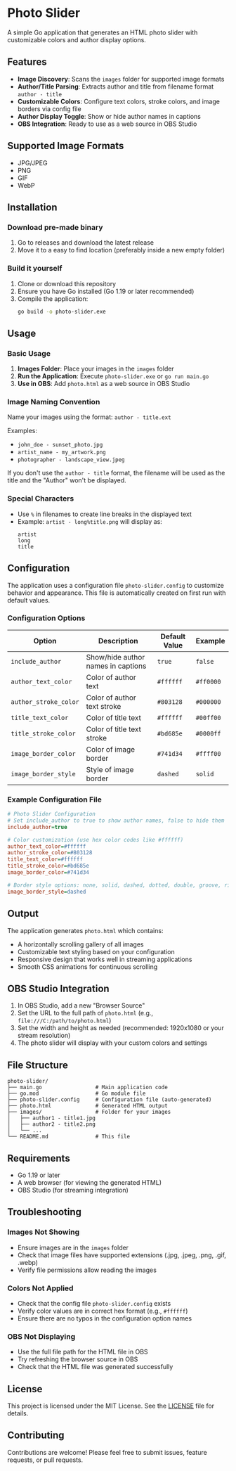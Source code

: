 # Photo Slider

A simple Go application that generates an HTML photo slider with customizable colors and author display options.

## Features

- **Image Discovery**: Scans the `images` folder for supported image formats
- **Author/Title Parsing**: Extracts author and title from filename format `author - title`
- **Customizable Colors**: Configure text colors, stroke colors, and image borders via config file
- **Author Display Toggle**: Show or hide author names in captions
- **OBS Integration**: Ready to use as a web source in OBS Studio

## Supported Image Formats

- JPG/JPEG
- PNG
- GIF
- WebP

## Installation

### Download pre-made binary

1. Go to releases and download the latest release
2. Move it to a easy to find location (preferably inside a new empty folder)

### Build it yourself

1. Clone or download this repository
2. Ensure you have Go installed (Go 1.19 or later recommended)
3. Compile the application:
   ```bash
   go build -o photo-slider.exe
   ```

## Usage

### Basic Usage

1. **Images Folder**: Place your images in the `images` folder
2. **Run the Application**: Execute `photo-slider.exe` or `go run main.go`
3. **Use in OBS**: Add `photo.html` as a web source in OBS Studio

### Image Naming Convention

Name your images using the format: `author - title.ext`

Examples:
- `john_doe - sunset_photo.jpg`
- `artist_name - my_artwork.png`
- `photographer - landscape_view.jpeg`

If you don't use the `author - title` format, the filename will be used as the title and the "Author" won't be displayed.

### Special Characters

- Use `%` in filenames to create line breaks in the displayed text
- Example: `artist - long%title.png` will display as:
  ```
  artist
  long
  title
  ```

## Configuration

The application uses a configuration file `photo-slider.config` to customize behavior and appearance. This file is automatically created on first run with default values.

### Configuration Options

| Option | Description | Default Value | Example |
|--------|-------------|---------------|---------|
| `include_author` | Show/hide author names in captions | `true` | `false` |
| `author_text_color` | Color of author text | `#ffffff` | `#ff0000` |
| `author_stroke_color` | Color of author text stroke | `#803128` | `#000000` |
| `title_text_color` | Color of title text | `#ffffff` | `#00ff00` |
| `title_stroke_color` | Color of title text stroke | `#bd685e` | `#0000ff` |
| `image_border_color` | Color of image border | `#741d34` | `#ffff00` |
| `image_border_style` | Style of image border | `dashed` | `solid` |

### Example Configuration File

```ini
# Photo Slider Configuration
# Set include_author to true to show author names, false to hide them
include_author=true

# Color customization (use hex color codes like #ffffff)
author_text_color=#ffffff
author_stroke_color=#803128
title_text_color=#ffffff
title_stroke_color=#bd685e
image_border_color=#741d34

# Border style options: none, solid, dashed, dotted, double, groove, ridge, inset, outset
image_border_style=dashed
```

## Output

The application generates `photo.html` which contains:
- A horizontally scrolling gallery of all images
- Customizable text styling based on your configuration
- Responsive design that works well in streaming applications
- Smooth CSS animations for continuous scrolling

## OBS Studio Integration

1. In OBS Studio, add a new "Browser Source"
2. Set the URL to the full path of `photo.html` (e.g., `file:///C:/path/to/photo.html`)
3. Set the width and height as needed (recommended: 1920x1080 or your stream resolution)
4. The photo slider will display with your custom colors and settings

## File Structure

```
photo-slider/
├── main.go                 # Main application code
├── go.mod                  # Go module file
├── photo-slider.config     # Configuration file (auto-generated)
├── photo.html              # Generated HTML output
├── images/                 # Folder for your images
│   ├── author1 - title1.jpg
│   ├── author2 - title2.png
│   └── ...
└── README.md               # This file
```

## Requirements

- Go 1.19 or later
- A web browser (for viewing the generated HTML)
- OBS Studio (for streaming integration)

## Troubleshooting

### Images Not Showing
- Ensure images are in the `images` folder
- Check that image files have supported extensions (.jpg, .jpeg, .png, .gif, .webp)
- Verify file permissions allow reading the images

### Colors Not Applied
- Check that the config file `photo-slider.config` exists
- Verify color values are in correct hex format (e.g., `#ffffff`)
- Ensure there are no typos in the configuration option names

### OBS Not Displaying
- Use the full file path for the HTML file in OBS
- Try refreshing the browser source in OBS
- Check that the HTML file was generated successfully

## License

This project is licensed under the MIT License. See the [LICENSE](LICENSE) file for details.

## Contributing

Contributions are welcome! Please feel free to submit issues, feature requests, or pull requests.
